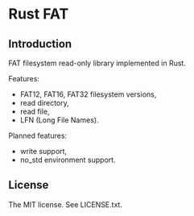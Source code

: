 Rust FAT
========

Introduction
------------

FAT filesystem read-only library implemented in Rust.

Features:
* FAT12, FAT16, FAT32 filesystem versions,
* read directory,
* read file,
* LFN (Long File Names).

Planned features:
* write support,
* no_std environment support.

License
-------
The MIT license. See LICENSE.txt.
